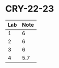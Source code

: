 # CRY-22-23

| Lab | Note |
|-----|------|
| 1   | 6    |
| 2   | 6    |
| 3   | 6    |
| 4   | 5.7  |
